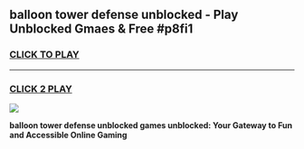 
## balloon tower defense unblocked - Play Unblocked Gmaes & Free #p8fi1
<h3>
<a href="https://news.freeplayer.one?title=balloon_tower_defense_unblocked&ref=24F">CLICK TO PLAY</a></h3>
<hr>

<h3>
<a href="https://news.freeplayer.one?title=balloon_tower_defense_unblocked&ref=24F">CLICK 2 PLAY</a>
  
</h3>

<a href="https://news.freeplayer.one?title=balloon_tower_defense_unblocked&ref=24F/"><img src="https://clearcache.store/games.png"></a>


**balloon tower defense unblocked games unblocked: Your Gateway to Fun and Accessible Online Gaming**
